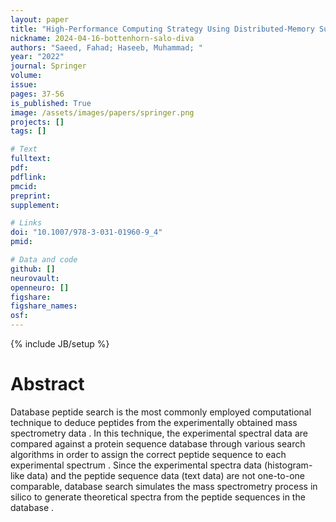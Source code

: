```yaml
---
layout: paper
title: "High-Performance Computing Strategy Using Distributed-Memory Supercomputers"
nickname: 2024-04-16-bottenhorn-salo-diva
authors: "Saeed, Fahad; Haseeb, Muhammad; "
year: "2022"
journal: Springer
volume: 
issue:
pages: 37-56
is_published: True
image: /assets/images/papers/springer.png
projects: []
tags: []

# Text
fulltext:
pdf:
pdflink:
pmcid:
preprint: 
supplement:

# Links
doi: "10.1007/978-3-031-01960-9_4"
pmid:

# Data and code
github: []
neurovault:
openneuro: []
figshare:
figshare_names:
osf:
---
```

{% include JB/setup %}

# Abstract

Database peptide search is the most commonly employed computational technique to deduce peptides from the experimentally obtained mass spectrometry data . In this technique, the experimental spectral data are compared against a protein sequence database through various search algorithms in order to assign the correct peptide sequence to each experimental spectrum . Since the experimental spectra data (histogram-like data) and the peptide sequence data (text data) are not one-to-one comparable, database search simulates the mass spectrometry process in silico to generate theoretical spectra from the peptide sequences in the database .
